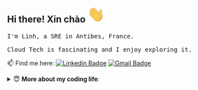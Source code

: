 ## Hi there! Xin chào <img src="https://raw.githubusercontent.com/ntlinh16/ntlinh16/main/images/hi.gif" width="40px"/>

<samp>I'm Linh, a SRE in Antibes, France.</samp>

<samp>Cloud Tech is fascinating and I enjoy exploring it.</samp>

<p align=center”>

📫 Find me here:
[![Linkedin Badge](https://img.shields.io/badge/LinkedIn-blue?style=plastic&logo=linkedin&labelColor=blue&link=https://www.linkedin.com/in/ntlinh/)](https://www.linkedin.com/in/ntlinh/)
[![Gmail Badge](https://img.shields.io/badge/Gmail-D14836?style=plastic&logo=gmail&logoColor=white&link=mailto:ntlinh16@gmail.com)](mailto:ntlinh16@gmail.com)

<details>
<summary> 😇 <b>More about my coding life</b>: </summary>
<br>
<p align = "center">
  <img src ="https://github-readme-stats.vercel.app/api?username=ntlinh16&show_icons=true&count_private=true&theme=darcula&hide_border=true,contribs&include_all_commits=true&bg_color=00000000">
  <img src ="https://github-readme-stats.vercel.app/api/top-langs/?username=ntlinh16&layout=compact&hide_border=true&theme=darcula&bg_color=00000000&langs_count=10&hide=jupyter%20notebook,tex,css,php">
</p>
</details>


